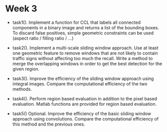 # Week 3

  - task1(). Implement a function for CCL that labels all connected components
	in a binary image and returns a list of the bounding boxes. To discard false
	positives, simple geometric constraints can be used (aspect ratio / filling
	ratio / ...)
  
  - task2(). Implement a multi-scale sliding window approach. Use at least one
	geometric feature to remove windows that are not likely to contain traffic signs
	without affecting too much the recall. Write a method to merge the
	overlapping windows in order to get the best detection for the given region.
  
  - task3(). Improve the efficiency of the sliding window approach using integral
	images. Compare the computational efficiency of the two methods.
  
  - task4(). Perform region based evaluation in addition to the pixel based
	evaluation. Matlab functions are provided for region based evaluation.

  - task5() Optional. Improve the efficiency of the basic sliding window
	approach using convolutions. Compare the computational efficiency of this
	method and the previous ones.
